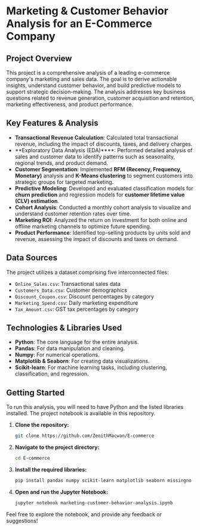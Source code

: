 # Marketing & Customer Behavior Analysis for an E-Commerce Company

## Project Overview
This project is a comprehensive analysis of a leading e-commerce company's marketing and sales data. The goal is to derive actionable insights, understand customer behavior, and build predictive models to support strategic decision-making. The analysis addresses key business questions related to revenue generation, customer acquisition and retention, marketing effectiveness, and product performance.

## Key Features & Analysis
- **Transactional Revenue Calculation**: Calculated total transactional revenue, including the impact of discounts, taxes, and delivery charges.
- **Exploratory Data Analysis (EDA)****: Performed detailed analysis of sales and customer data to identify patterns such as seasonality, regional trends, and product demand.
- **Customer Segmentation**: Implemented **RFM (Recency, Frequency, Monetary)** analysis and **K-Means clustering** to segment customers into strategic groups for targeted marketing.
- **Predictive Modeling**: Developed and evaluated classification models for **churn prediction** and regression models for **customer lifetime value (CLV) estimation**.
- **Cohort Analysis**: Conducted a monthly cohort analysis to visualize and understand customer retention rates over time.
- **Marketing ROI**: Analyzed the return on investment for both online and offline marketing channels to optimize future spending.
- **Product Performance**: Identified top-selling products by units sold and revenue, assessing the impact of discounts and taxes on demand.

## Data Sources
The project utilizes a dataset comprising five interconnected files:
- `Online_Sales.csv`: Transactional sales data
- `Customers_Data.csv`: Customer demographics
- `Discount_Coupon.csv`: Discount percentages by category
- `Marketing_Spend.csv`: Daily marketing expenditure
- `Tax_Amount.csv`: GST tax percentages by category

## Technologies & Libraries Used
- **Python**: The core language for the entire analysis.
- **Pandas**: For data manipulation and cleaning.
- **Numpy**: For numerical operations.
- **Matplotlib & Seaborn**: For creating data visualizations.
- **Scikit-learn**: For machine learning tasks, including clustering, classification, and regression.

## Getting Started
To run this analysis, you will need to have Python and the listed libraries installed. The project notebook is available in this repository.

1.  **Clone the repository:**
    ```bash
    git clone https://github.com/ZenithMacwan/E-commerce
    ```
2.  **Navigate to the project directory:**
    ```bash
    cd E-commerce
    ```
3.  **Install the required libraries:**
    ```bash
    pip install pandas numpy scikit-learn matplotlib seaborn missingno
    ```
4.  **Open and run the Jupyter Notebook:**
    ```bash
    jupyter notebook marketing-customer-behavior-analysis.ipynb
    ```

Feel free to explore the notebook, and provide any feedback or suggestions!
